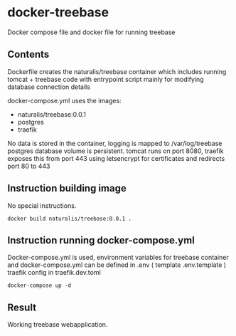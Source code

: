 docker-treebase
====================

Docker compose file and docker file for running treebase 

Contents
-------------
Dockerfile creates the naturalis/treebase container which includes running tomcat + treebase code with entrypoint script mainly for modifying database connection details

docker-compose.yml uses the images:
- naturalis/treebase:0.0.1
- postgres
- traefik

No data is stored in the container, logging is mapped to /var/log/treebase  postgres database volume is persistent. 
tomcat runs on port 8080, traefik exposes this from port 443 using letsencrypt for certificates and redirects port 80 to 443

Instruction building image
-------------
No special instructions. 
```
docker build naturalis/treebase:0.0.1 .
```

Instruction running docker-compose.yml
-------------
Docker-compose.yml is used, environment variables for treebase container and docker-compose.yml can be defined in .env ( template .env.template ) traefik config in traefik.dev.toml


````
docker-compose up -d
````

Result
-------------

Working treebase webapplication.




